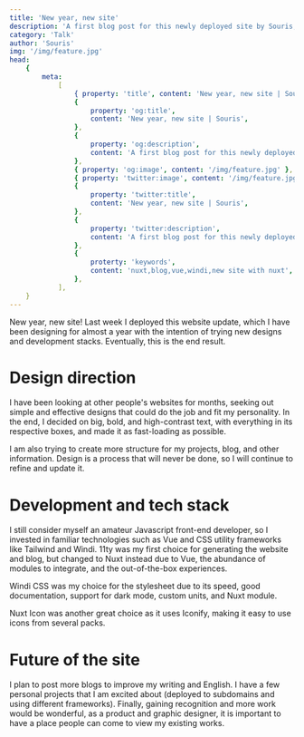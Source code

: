 ```yaml
---
title: 'New year, new site'
description: 'A first blog post for this newly deployed site by Souris, a product designer in Phnom Penh'
category: 'Talk'
author: 'Souris'
img: '/img/feature.jpg'
head:
    {
        meta:
            [
                { property: 'title', content: 'New year, new site | Souris' },
                {
                    property: 'og:title',
                    content: 'New year, new site | Souris',
                },
                {
                    property: 'og:description',
                    content: 'A first blog post for this newly deployed site by Souris, a product designer in Phnom Penh',
                },
                { property: 'og:image', content: '/img/feature.jpg' },
                { property: 'twitter:image', content: '/img/feature.jpg' },
                {
                    property: 'twitter:title',
                    content: 'New year, new site | Souris',
                },
                {
                    property: 'twitter:description',
                    content: 'A first blog post for this newly deployed site by Souris, a product designer in Phnom Penh',
                },
                {
                    proterty: 'keywords',
                    content: 'nuxt,blog,vue,windi,new site with nuxt',
                },
            ],
    }
---
```


New year, new site! Last week I deployed this website update, which I have been designing for almost a year with the intention of trying new designs and development stacks. Eventually, this is the end result.

<!--more-->

# Design direction

I have been looking at other people's websites for months, seeking out simple and effective designs that could do the job and fit my personality. In the end, I decided on big, bold, and high-contrast text, with everything in its respective boxes, and made it as fast-loading as possible.

I am also trying to create more structure for my projects, blog, and other information. Design is a process that will never be done, so I will continue to refine and update it.

# Development and tech stack

I still consider myself an amateur Javascript front-end developer, so I invested in familiar technologies such as Vue and CSS utility frameworks like Tailwind and Windi. 11ty was my first choice for generating the website and blog, but changed to Nuxt instead due to Vue, the abundance of modules to integrate, and the out-of-the-box experiences.

Windi CSS was my choice for the stylesheet due to its speed, good documentation, support for dark mode, custom units, and Nuxt module.

Nuxt Icon was another great choice as it uses Iconify, making it easy to use icons from several packs.

# Future of the site

I plan to post more blogs to improve my writing and English. I have a few personal projects that I am excited about (deployed to subdomains and using different frameworks). Finally, gaining recognition and more work would be wonderful, as a product and graphic designer, it is important to have a place people can come to view my existing works.

